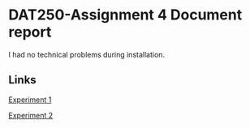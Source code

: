 # DAT250-Assignment 4 Document report

I had no technical problems during installation.
## Links
[Experiment 1](https://github.com/joakimhansen/DAT250/tree/master/Assignment4/Experiment1)

[Experiment 2](https://github.com/joakimhansen/DAT250/tree/master/Assignment4/Experiment2)